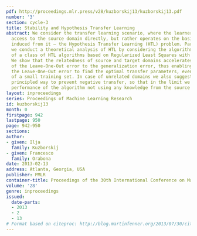```yaml
---
pdf: http://proceedings.mlr.press/v28/kuzborskij13/kuzborskij13.pdf
number: '3'
section: cycle-3
title: Stability and Hypothesis Transfer Learning
abstract: We consider the transfer learning scenario, where the learner does not have
  access to the source domain directly, but rather operates on the basis of hypotheses
  induced from it – the Hypothesis Transfer Learning (HTL) problem. Particularly,
  we conduct a theoretical analysis of HTL by considering the algorithmic stability
  of a class of HTL algorithms based on Regularized Least Squares with biased regularization.
  We show that the relatedness of source and target domains accelerates the convergence
  of the Leave-One-Out error to the generalization error, thus enabling the use of
  the Leave-One-Out error to find the optimal transfer parameters, even in the presence
  of a small training set. In case of unrelated domains we also suggest a theoretically
  principled way to prevent negative transfer, so that in the limit we recover the
  performance of the algorithm not using any knowledge from the source domain.
layout: inproceedings
series: Proceedings of Machine Learning Research
id: kuzborskij13
month: 0
firstpage: 942
lastpage: 950
page: 942-950
sections: 
author:
- given: Ilja
  family: Kuzborskij
- given: Francesco
  family: Orabona
date: 2013-02-13
address: Atlanta, Georgia, USA
publisher: PMLR
container-title: Proceedings of the 30th International Conference on Machine Learning
volume: '28'
genre: inproceedings
issued:
  date-parts:
  - 2013
  - 2
  - 13
# Format based on citeproc: http://blog.martinfenner.org/2013/07/30/citeproc-yaml-for-bibliographies/
---
```

